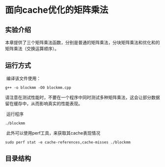 # 面向cache优化的矩阵乘法
## 实验介绍


​	本章提供了三个矩阵乘法函数，分别是普通的矩阵乘法，分块矩阵乘法和优化和的矩阵乘法（交换运算顺序）。
## 运行方式
​	编译该文件使用：

```
g++ -o blockmm -O0 blockmm.cpp
```

​	请注意在测试性能时，不要在一个程序中同时测试多种矩阵乘法，这会让部分数据留在缓存中，从而影响真实的性能表现。

​	运行程序

```
./blockmm
```

​	此外可以使用perf工具，来获取其cache表现情况

```
sudo perf stat -e cache-references,cache-misses ./blockmm
```
## 目录结构
